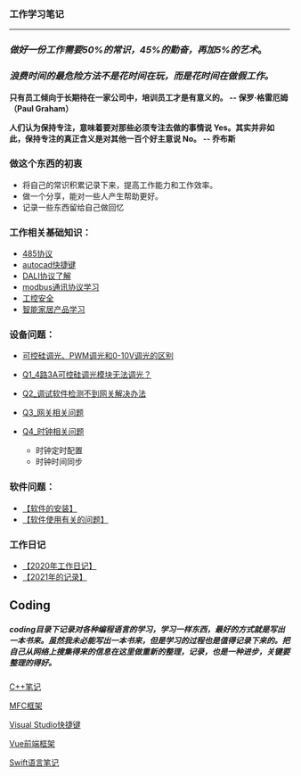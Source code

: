 
### 工作学习笔记
---
###  *做好一份工作需要50%的常识，45%的勤奋，再加5%的艺术*。
### *浪费时间的最危险方法不是花时间在玩，而是花时间在做假工作。*

**只有员工倾向于长期待在一家公司中，培训员工才是有意义的。
-- 保罗·格雷厄姆（Paul Graham）**

**人们认为保持专注，意味着要对那些必须专注去做的事情说 Yes。其实并非如此，保持专注的真正含义是对其他一百个好主意说 No。
-- 乔布斯**

### 做这个东西的初衷
* 将自己的常识积累记录下来，提高工作能力和工作效率。
* 做一个分享，能对一些人产生帮助更好。
* 记录一些东西留给自己做回忆

### 工作相关基础知识：
* [485协议](./notes/485总线.md)
* [autocad快捷键](./notes/autocad快捷键.md)
* [DALI协议了解](./notes/DALI协议了解.md)
* [modbus通讯协议学习](./notes/modbus通讯协议学习.md)
* [工控安全](./notes/工控安全.md)
* [智能家居产品学习](./notes/智能家居产品学习.md)


### 设备问题：
* [可控硅调光、PWM调光和0-10V调光的区别](./notes/可控硅调光、PWM调光和0-10V调光的区别.md)

* [Q1_4路3A可控硅调光模块无法调光？](./Questions/Q1_4路3A可控硅调光模块无法调光？.md)

* [Q2_调试软件检测不到网关解决办法](./Questions/Q2_调试软件检测不到网关解决办法.md)

* [Q3_网关相关问题](./Questions/Q3_网关相关问题.md)

* [Q4_时钟相关问题](./Questions/Q4_时钟相关问题.md)
    - 时钟定时配置
    - 时钟时间同步

### 软件问题：

* [【软件的安装】](./notes/调试软件安装步骤.md)
* [【软件使用有关的问题】](./notes/软件相关的问题.md)

### 工作日记
* [【2020年工作日记】](./workDaily/2020.md)
* [【2021年的记录】](./workDaily/2021.md)

## Coding

##### coding目录下记录对各种编程语言的学习，学习一样东西，最好的方式就是写出一本书来。虽然我未必能写出一本书来，但是学习的过程也是值得记录下来的。把自己从网络上搜集得来的信息在这里做重新的整理，记录，也是一种进步，关键要整理的得好。

[C++笔记](./coding/C++语言的学习.md)

[MFC框架](./coding/MFC框架.md)

[Visual Studio快捷键](./coding/VisualStudio使用技巧.md)

[Vue前端框架](./coding/VUE学习笔记.md)

[Swift语言笔记](./coding/Swift学习笔记.md)

